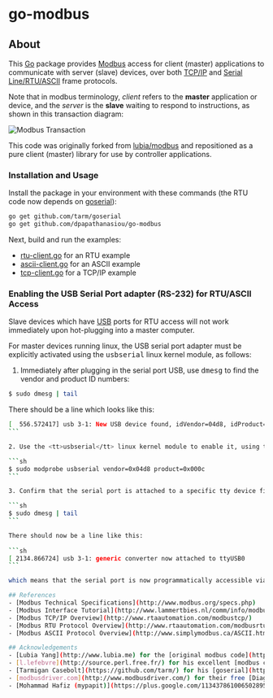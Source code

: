 # go-modbus

## About

This [Go](http://golang.org/) package provides [Modbus](http://en.wikipedia.org/wiki/Modbus) access for client (master) applications to communicate with server (slave) devices, over both [TCP/IP](http://www.modbus.org/docs/Modbus_Messaging_Implementation_Guide_V1_0b.pdf) and [Serial Line/RTU/ASCII](http://www.modbus.org/docs/Modbus_over_serial_line_V1_02.pdf) frame protocols.

Note that in modbus terminology, _client_ refers to the __master__ application or device, and the _server_ is the __slave__ waiting to respond to instructions, as shown in this transaction diagram:

![Modbus Transaction](http://i.imgur.com/Vgsqrb2.png)

This code was originally forked from [lubia/modbus](https://github.com/lubia/modbus) and repositioned as a pure client (master) library for use by controller applications.

### Installation and Usage

Install the package in your environment with these commands (the RTU code now depends on [goserial](https://github.com/tarm/goserial)):

```sh
go get github.com/tarm/goserial
go get github.com/dpapathanasiou/go-modbus
```

Next, build and run the examples:

 * [rtu-client.go](examples/rtu-client.go) for an RTU example
 * [ascii-client.go](examples/ascii-client.go) for an ASCII example
 * [tcp-client.go](examples/tcp-client.go) for a TCP/IP example


### Enabling the USB Serial Port adapter (RS-232) for RTU/ASCII Access

Slave devices which have [USB](http://en.wikipedia.org/wiki/Usb) ports for RTU access will not work immediately upon hot-plugging into a master computer.

For master devices running linux, the USB serial port adapter must be explicitly activated using the <tt>usbserial</tt> linux kernel module, as follows:

1. Immediately after plugging in the serial port USB, use <tt>dmesg</tt> to find the vendor and product ID numbers:

```sh
$ sudo dmesg | tail
```

There should be a line which looks like this:
	
````sh
[  556.572417] usb 3-1: New USB device found, idVendor=04d8, idProduct=000c
```

2. Use the <tt>usbserial</tt> linux kernel module to enable it, using the same vendor and product ID numbers from the dmesg output:

```sh
$ sudo modprobe usbserial vendor=0x04d8 product=0x000c
```

3. Confirm that the serial port is attached to a specific tty device file:

```sh
$ sudo dmesg | tail
```

There should now be a line like this:
   
```sh
[ 2134.866724] usb 3-1: generic converter now attached to ttyUSB0
```

which means that the serial port is now programmatically accessible via <tt>/dev/ttyUSB0</tt>

## References
- [Modbus Technical Specifications](http://www.modbus.org/specs.php)
- [Modbus Interface Tutorial](http://www.lammertbies.nl/comm/info/modbus.html)
- [Modbus TCP/IP Overview](http://www.rtaautomation.com/modbustcp/)
- [Modbus RTU Protocol Overview](http://www.rtaautomation.com/modbusrtu/)
- [Modbus ASCII Protocol Overview](http://www.simplymodbus.ca/ASCII.htm)

## Acknowledgements
- [Lubia Yang](http://www.lubia.me) for the [original modbus code](https://github.com/lubia/modbus) in Go
- [l.lefebvre](http://source.perl.free.fr/) for his excellent [modbus client](https://github.com/sourceperl/MBclient) and [server (slave device simulator)](https://github.com/sourceperl/mbserverd) code repositories
- [Tarmigan Casebolt](https://github.com/tarm/) for his [goserial](https://github.com/tarm/goserial) library, which resolved connection issues in RTU mode
- [modbusdriver.com](http://www.modbusdriver.com/) for their free [Diagslave Modbus Slave Simulator](http://www.modbusdriver.com/diagslave.html) tool
- [Mohammad Hafiz (mypapit)](https://plus.google.com/113437861006502895279?rel=author) for his well-written [How to enable USB-Serial Port adapter (RS-232) in Ubuntu Linux](http://blog.mypapit.net/2008/05/how-to-use-usb-serial-port-converter-in-ubuntu.html) blog post

